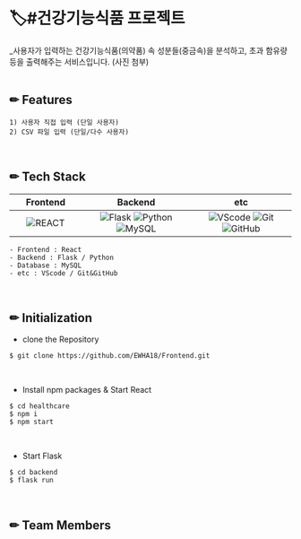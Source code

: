 # 🏷️#건강기능식품 프로젝트

_사용자가 입력하는 건강기능식품(의약품) 속 성분들(중금속)을 분석하고, 초과 함유량 등을 출력해주는 서비스입니다.
(사진 첨부)
<br/>
<br/>


## ✏ Features
    1) 사용자 직접 입력 (단일 사용자)
    2) CSV 파일 입력 (단일/다수 사용자)
<br/>


## ✏ Tech Stack
| &nbsp;&nbsp;&nbsp;&nbsp;&nbsp;Frontend&nbsp;&nbsp;&nbsp;&nbsp;&nbsp; |      Backend      |         etc          |
| :----------------------: | :---------------: | :------------------: |
|     ![REACT](https://img.shields.io/badge/REACT-v17.0.2-blue?style=flat&logo=REACT)     |       ![Flask](https://img.shields.io/badge/Flask-v1.0.2-black?style=flat&logo=Flask)   ![Python](https://img.shields.io/badge/Python-v3.7-yellow?style=flat&logo=Python)   ![MySQL](https://img.shields.io/badge/MySQL-v8.0.26-blue?style=flat&logo=MySQL)     |     ![VScode](https://img.shields.io/badge/VScode-v3.5.3-blue?style=flat&logo=VScode)   ![Git](https://img.shields.io/badge/Git-orange?style=flat&logo=Git)   ![GitHub](https://img.shields.io/badge/GitHub-black?style=flat&logo=GitHub)     |

    - Frontend : React
    - Backend : Flask / Python 
    - Database : MySQL
    - etc : VScode / Git&GitHub
<br/>



## ✏ Initialization
- clone the Repository
```
$ git clone https://github.com/EWHA18/Frontend.git
```
<br/>

- Install npm packages & Start React
```
$ cd healthcare
$ npm i
$ npm start
```
<br/>

- Start Flask
```
$ cd backend
$ flask run
```
<br/>

## ✏ Team Members

